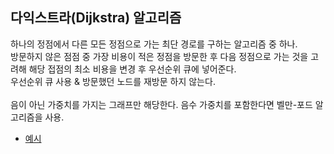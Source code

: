 ## 다익스트라(Dijkstra) 알고리즘

하나의 정점에서 다른 모든 정점으로 가는 최단 경로를 구하는 알고리즘 중 하나.<br>
방문하지 않은 점점 중 가장 비용이 적은 정점을 방문한 후 다음 정점으로 가는 것을 고려해 해당 접점의 최소 비용을 변경 후 우선순위 큐에 넣어준다. <br>
우선순위 큐 사용 & 방문했던 노드를 재방문 하지 않는다. <br><br>
음이 아닌 가중치를 가지는 그래프만 해당한다. 음수 가중치를 포함한다면 벨만-포드 알고리즘을 사용.

- [예시](https://github.com/yumin25/algorithm/blob/master/boj/%EB%8B%A4%EC%9D%B5%EC%8A%A4%ED%8A%B8%EB%9D%BC/1753%20%EC%B5%9C%EB%8B%A8%EA%B2%BD%EB%A1%9C.java)
